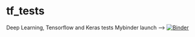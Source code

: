 # tf_tests
Deep Learning, Tensorflow and Keras tests
Mybinder launch --> [![Binder](https://mybinder.org/badge_logo.svg)](https://mybinder.org/v2/gh/cf2018/tf_tests/master)
